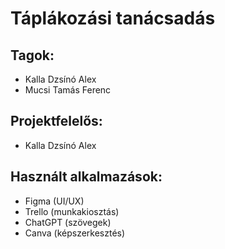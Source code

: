 # Táplákozási tanácsadás

## Tagok:
 - Kalla Dzsínó Alex
 - Mucsi Tamás Ferenc

## Projektfelelős: 
 - Kalla Dzsínó Alex

## Használt alkalmazások:
 - Figma (UI/UX)
 - Trello (munkakiosztás)
 - ChatGPT (szövegek)
 - Canva (képszerkesztés)
